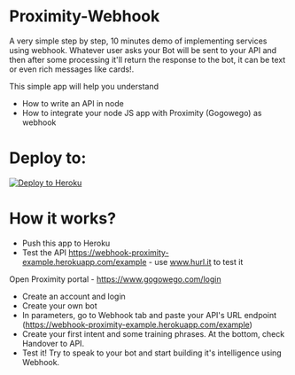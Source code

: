 # Proximity-Webhook

A very simple step by step, 10 minutes demo of implementing services using webhook. Whatever user asks your Bot will be sent to your API and then after some processing it'll return the response to the bot, it can be text or even rich messages like cards!.

This simple app will help you understand
- How to write an API in node
- How to integrate your node JS app with Proximity (Gogowego) as webhook

# Deploy to:
[![Deploy to Heroku](https://www.herokucdn.com/deploy/button.svg)](https://heroku.com/deploy)

# How it works?
- Push this app to Heroku
- Test the API https://webhook-proximity-example.herokuapp.com/example - use www.hurl.it to test it

Open Proximity portal - https://www.gogowego.com/login
- Create an account and login
- Create your own bot
- In parameters, go to Webhook tab and paste your API's URL endpoint (https://webhook-proximity-example.herokuapp.com/example)
- Create your first intent and some training phrases. At the bottom, check Handover to API.
- Test it! Try to speak to your bot and start building it's intelligence using Webhook.




 

